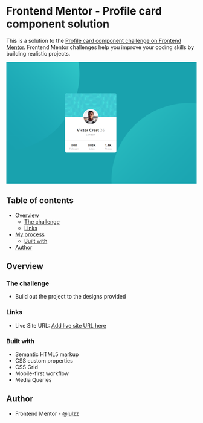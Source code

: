# Frontend Mentor - Profile card component solution

This is a solution to the [Profile card component challenge on Frontend Mentor](https://www.frontendmentor.io/challenges/profile-card-component-cfArpWshJ). Frontend Mentor challenges help you improve your coding skills by building realistic projects.

![](./images/screenshot.png)

## Table of contents

- [Overview](#overview)
  - [The challenge](#the-challenge)
  - [Links](#links)
- [My process](#my-process)
  - [Built with](#built-with)
- [Author](#author)

## Overview

### The challenge

- Build out the project to the designs provided

### Links

- Live Site URL: [Add live site URL here](https://lulzz.github.io/frontmentor-profile-card/)

### Built with

- Semantic HTML5 markup
- CSS custom properties
- CSS Grid
- Mobile-first workflow
- Media Queries

## Author

- Frontend Mentor - [@lulzz](https://www.frontendmentor.io/profile/lulzz)
